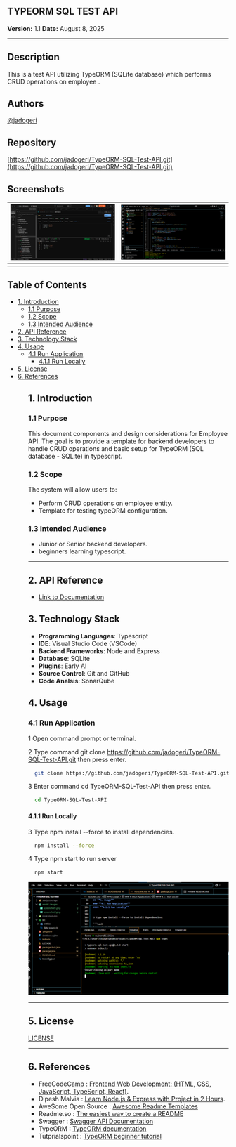 
## **TYPEORM SQL TEST API**

**Version:** 1.1
**Date:** August 8, 2025

---

## Description

This is a test API utilizing TypeORM (SQLite database) which performs CRUD operations on employee .

## Authors

[@jadogeri](https://www.github.com/jadogeri)

## Repository

 [https://github.com/jadogeri/TypeORM-SQL-Test-API.git](https://github.com/jadogeri/TypeORM-SQL-Test-API.git)

## Screenshots

| ![Screenshot 1](assets/images/screenshot1.png) | ![screenshot 2](assets/images/screenshot2.png) |
| -------------------------------------------- | -------------------------------------------- |
|                                              |                                              |

## Table of Contents

<ul>
    <li><a href="#1-introduction">1. Introduction</a>
        <ul>
          <li><a href="#11-purpose">1.1 Purpose</a> </li>
          <li><a href="#12-scope">1.2 Scope</a> </li>
          <li><a href="#13-intended-audience">1.3 Intended Audience</a> </li>
        </ul>
    </li>
    <li><a href="#2-api-reference">2. API Reference</a> </li>
    <li><a href="#3-technology-stack">3. Technology Stack</a> </li>
    <li><a href="#4-usage">4. Usage</a>
        <ul>
            <li><a href="#41-run-application">4.1 Run Application</a> 
                <ul>
                    <li><a href="#411-run-locally">4.1.1 Run Locally</a> </li>
                </ul>
            </li>
        </ul>
    </li>
    <li><a href="#5-license">5. License</a> </li>
    <li><a href="#6-references">6. References</a> </li>
<ul>

## **1. Introduction**

### **1.1 Purpose**

This document  components and design considerations for Employee API. The goal is to provide a template for backend developers to handle CRUD operations and basic setup for TypeORM (SQL database - SQLite) in typescript.

### **1.2 Scope**

The system will allow users to:

- Perform CRUD operations on employee entity.
- Template for testing typeORM configuration.

### **1.3 Intended Audience**

- Junior or Senior backend developers.
- beginners learning typescript.

---

## **2. API Reference**

* [Link to Documentation ](https://documenter.getpostman.com/view/40822092/2sB3BHmUkC)


## **3. Technology Stack**

- **Programming Languages**: Typescript
- **IDE**: Visual Studio Code (VSCode)
- **Backend Frameworks**: Node and Express
- **Database**: SQLite
- **Plugins**: Early AI
- **Source Control**: Git and GitHub
- **Code Analsis**: SonarQube


## **4. Usage**

### **4.1 Run Application**

1 Open command prompt or terminal.

2 Type command git clone https://github.com/jadogeri/TypeORM-SQL-Test-API.git then press enter.

```bash
  git clone https://github.com/jadogeri/TypeORM-SQL-Test-API.git
```

3 Enter command cd TypeORM-SQL-Test-API then press enter.

```bash
  cd TypeORM-SQL-Test-API
```

#### **4.1.1 Run Locally**


3 Type npm install --force to install dependencies.

```bash
  npm install --force
```

4 Type npm start to run server

```bash
  npm start
```

![env](assets/images/startserver.png)


---

## **5. License**

[LICENSE](/LICENSE)

---

## **6. References**

* FreeCodeCamp : [Frontend Web Development: (HTML, CSS, JavaScript, TypeScript, React)](https://www.youtube.com/watch?v=MsnQ5uepIa).
* Dipesh Malvia : [Learn Node.js &amp; Express with Project in 2 Hours](https://www.youtube.com/watch?v=H9M02of22z4&t=140s).
* AweSome Open Source : [Awesome Readme Templates](https://awesomeopensource.com/project/elangosundar/awesome-README-templates)
* Readme.so : [The easiest way to create a README](https://readme.so/)
* Swagger :  [Swagger API Documentation](https://swagger.io/docs/)
* TypeORM : [TypeORM documentation](https://typeorm.io/)
* Tutprialspoint : [TypeORM beginner tutorial](https://www.tutorialspoint.com/typeorm/index.htm)

